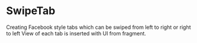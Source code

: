 # SwipeTab
Creating Facebook style  tabs which can be swiped from left to right or right to left
View of each tab is inserted with UI from fragment.
